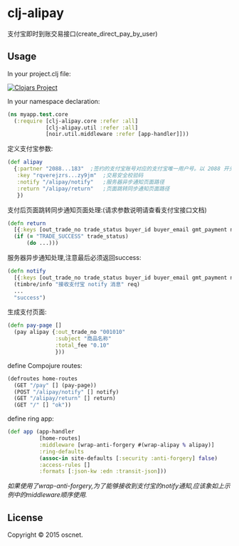 # clj-alipay

支付宝即时到账交易接口(create_direct_pay_by_user)

## Usage

In your project.clj file:

[![Clojars Project](http://clojars.org/clj-alipay/latest-version.svg)](http://clojars.org/clj-alipay)

In your namespace declaration:

```clojure
(ns myapp.test.core
  (:require [clj-alipay.core :refer :all]
            [clj-alipay.util :refer :all]
            [noir.util.middleware :refer [app-handler]]))
```

定义支付宝参数:

```clojure
(def alipay
  {:partner "2088...183"  ;签约的支付宝账号对应的支付宝唯一用户号。以 2088 开头的 16 位纯数字组成
   :key "rqverejzrs...zy9jm"  ;交易安全校验码
   :notify "/alipay/notify"   ;服务器异步通知页面路径
   :return "/alipay/return"   ;页面跳转同步通知页面路径
   })

```
支付后页面跳转同步通知页面处理:(请求参数说明请查看支付宝接口文档)

```clojure
(defn return
  [{:keys [out_trade_no trade_status buyer_id buyer_email gmt_payment notify_time total_fee] :as req}]
  (if (= "TRADE_SUCCESS" trade_status)
      (do ...)))
```

服务器异步通知处理,注意最后必须返回success:

```clojure
(defn notify
  [{:keys [out_trade_no trade_status buyer_id buyer_email gmt_payment notify_time total_fee] :as req}]
  (timbre/info "接收支付宝 notify 消息" req)
  ...
  "success")
```

生成支付页面:

```clojure
(defn pay-page []
  (pay alipay {:out_trade_no "001010"
               :subject "商品名称"
               :total_fee "0.10"
               }))
```

define Compojure routes:

```clojure
(defroutes home-routes
  (GET "/pay" [] (pay-page))
  (POST "/alipay/notify" [] notify)
  (GET "/alipay/return" [] return)
  (GET "/" [] "ok"))
```

define ring app:

```clojure
(def app (app-handler
          [home-routes]
          :middleware [wrap-anti-forgery #(wrap-alipay % alipay)]
          :ring-defaults
          (assoc-in site-defaults [:security :anti-forgery] false)
          :access-rules []
          :formats [:json-kw :edn :transit-json]))
```
*如果使用了wrap-anti-forgery,为了能够接收到支付宝的notify通知,应该象如上示例中的middleware顺序使用.*

## License

Copyright © 2015 oscnet.
